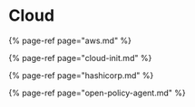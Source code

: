 # Cloud

{% page-ref page="aws.md" %}

{% page-ref page="cloud-init.md" %}

{% page-ref page="hashicorp.md" %}

{% page-ref page="open-policy-agent.md" %}



